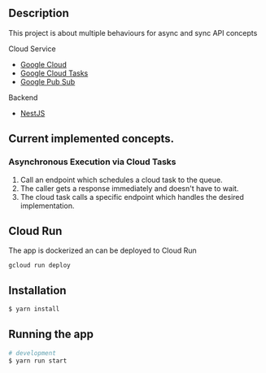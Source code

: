 ## Description

This project is about multiple behaviours for async and sync API concepts

Cloud Service

- [Google Cloud](https://console.cloud.google.com)
- [Google Cloud Tasks](https://www.npmjs.com/package/@google-cloud/tasks)
- [Google Pub Sub](https://www.npmjs.com/package/@google-cloud/pubsub)

Backend
- [NestJS](https://nestjs.com/)

## Current implemented concepts.

### Asynchronous Execution via Cloud Tasks
  1. Call an endpoint which schedules a cloud task to the queue.
  2. The caller gets a response immediately and doesn't have to wait.
  3. The cloud task calls a specific endpoint which handles the desired implementation.


## Cloud Run
The app is dockerized an can be deployed to Cloud Run

```
gcloud run deploy
```


## Installation

```bash
$ yarn install
```

## Running the app

```bash
# development
$ yarn run start
```